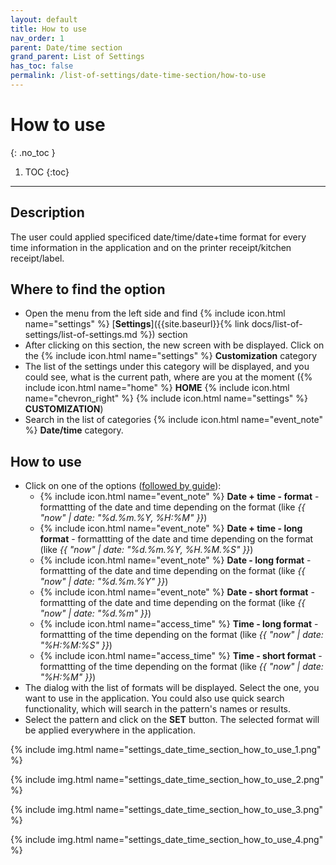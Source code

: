 ```yaml
---
layout: default
title: How to use
nav_order: 1
parent: Date/time section
grand_parent: List of Settings
has_toc: false
permalink: /list-of-settings/date-time-section/how-to-use
---
```


# How to use
{: .no_toc }

1. TOC
{:toc}

---

## Description
The user could applied specificed date/time/date+time format for every time information in the application and on the printer receipt/kitchen receipt/label.

## Where to find the option
- Open the menu from the left side and find {% include icon.html name="settings" %} [**Settings**]({{site.baseurl}}{% link docs/list-of-settings/list-of-settings.md %}) section
- After clicking on this section, the new screen with be displayed. Click on the {% include icon.html name="settings" %} **Customization** category
- The list of the settings under this category will be displayed, and you could see, what is the current path, where are you at the moment ({% include icon.html name="home" %} **HOME** {% include icon.html name="chevron_right" %} {% include icon.html name="settings" %} **CUSTOMIZATION**)
- Search in the list of categories {% include icon.html name="event_note" %} **Date/time** category.

## How to use 
- Click on one of the options ([followed by guide](#where-to-find-the-option)):
	- {% include icon.html name="event_note" %} **Date + time - format** - formattting of the date and time depending on the format (like _{{ "now" | date: "%d.%m.%Y, %H:%M" }}_)
	- {% include icon.html name="event_note" %} **Date + time - long format** - formattting of the date and time depending on the format (like _{{ "now" | date: "%d.%m.%Y, %H.%M.%S" }}_)
	- {% include icon.html name="event_note" %} **Date - long format** - formattting of the date and time depending on the format (like _{{ "now" | date: "%d.%m.%Y" }}_)
	- {% include icon.html name="event_note" %} **Date - short format** - formattting of the date and time depending on the format (like _{{ "now" | date: "%d.%m" }}_)
	- {% include icon.html name="access_time" %} **Time - long format** - formattting of the time depending on the format (like _{{ "now" | date: "%H:%M:%S" }}_)
	- {% include icon.html name="access_time" %} **Time - short format** - formattting of the time depending on the format (like _{{ "now" | date: "%H:%M" }}_)
- The dialog with the list of formats will be displayed. Select the one, you want to use in the application. You could also use quick search functionality, which will search in the pattern's names or results.
- Select the pattern and click on the <span class="text-green-100">**SET**</span> button. The selected format will be applied everywhere in the application.

{% include img.html name="settings_date_time_section_how_to_use_1.png" %}

{% include img.html name="settings_date_time_section_how_to_use_2.png" %}

{% include img.html name="settings_date_time_section_how_to_use_3.png" %}

{% include img.html name="settings_date_time_section_how_to_use_4.png" %}